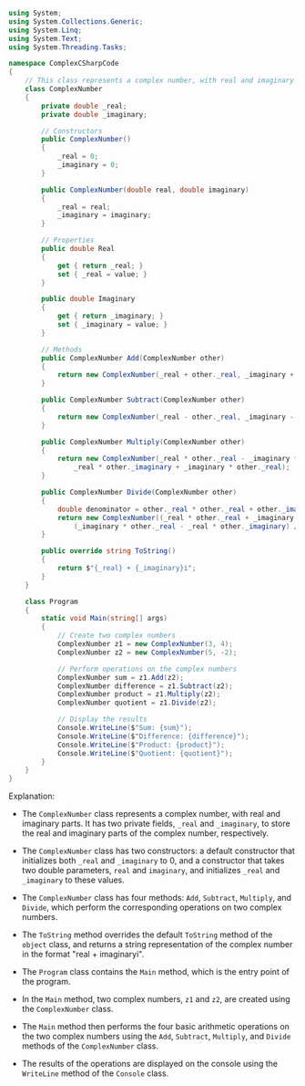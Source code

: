 ```c#
using System;
using System.Collections.Generic;
using System.Linq;
using System.Text;
using System.Threading.Tasks;

namespace ComplexCSharpCode
{
    // This class represents a complex number, with real and imaginary parts.
    class ComplexNumber
    {
        private double _real;
        private double _imaginary;

        // Constructors
        public ComplexNumber()
        {
            _real = 0;
            _imaginary = 0;
        }

        public ComplexNumber(double real, double imaginary)
        {
            _real = real;
            _imaginary = imaginary;
        }

        // Properties
        public double Real
        {
            get { return _real; }
            set { _real = value; }
        }

        public double Imaginary
        {
            get { return _imaginary; }
            set { _imaginary = value; }
        }

        // Methods
        public ComplexNumber Add(ComplexNumber other)
        {
            return new ComplexNumber(_real + other._real, _imaginary + other._imaginary);
        }

        public ComplexNumber Subtract(ComplexNumber other)
        {
            return new ComplexNumber(_real - other._real, _imaginary - other._imaginary);
        }

        public ComplexNumber Multiply(ComplexNumber other)
        {
            return new ComplexNumber(_real * other._real - _imaginary * other._imaginary,
                _real * other._imaginary + _imaginary * other._real);
        }

        public ComplexNumber Divide(ComplexNumber other)
        {
            double denominator = other._real * other._real + other._imaginary * other._imaginary;
            return new ComplexNumber((_real * other._real + _imaginary * other._imaginary) / denominator,
                (_imaginary * other._real - _real * other._imaginary) / denominator);
        }

        public override string ToString()
        {
            return $"{_real} + {_imaginary}i";
        }
    }

    class Program
    {
        static void Main(string[] args)
        {
            // Create two complex numbers
            ComplexNumber z1 = new ComplexNumber(3, 4);
            ComplexNumber z2 = new ComplexNumber(5, -2);

            // Perform operations on the complex numbers
            ComplexNumber sum = z1.Add(z2);
            ComplexNumber difference = z1.Subtract(z2);
            ComplexNumber product = z1.Multiply(z2);
            ComplexNumber quotient = z1.Divide(z2);

            // Display the results
            Console.WriteLine($"Sum: {sum}");
            Console.WriteLine($"Difference: {difference}");
            Console.WriteLine($"Product: {product}");
            Console.WriteLine($"Quotient: {quotient}");
        }
    }
}
```

Explanation:

* The `ComplexNumber` class represents a complex number, with real and imaginary parts. It has two private fields, `_real` and `_imaginary`, to store the real and imaginary parts of the complex number, respectively.

* The `ComplexNumber` class has two constructors: a default constructor that initializes both `_real` and `_imaginary` to 0, and a constructor that takes two double parameters, `real` and `imaginary`, and initializes `_real` and `_imaginary` to these values.

* The `ComplexNumber` class has four methods: `Add`, `Subtract`, `Multiply`, and `Divide`, which perform the corresponding operations on two complex numbers.

* The `ToString` method overrides the default `ToString` method of the `object` class, and returns a string representation of the complex number in the format "real + imaginaryi".

* The `Program` class contains the `Main` method, which is the entry point of the program.

* In the `Main` method, two complex numbers, `z1` and `z2`, are created using the `ComplexNumber` class.

* The `Main` method then performs the four basic arithmetic operations on the two complex numbers using the `Add`, `Subtract`, `Multiply`, and `Divide` methods of the `ComplexNumber` class.

* The results of the operations are displayed on the console using the `WriteLine` method of the `Console` class.